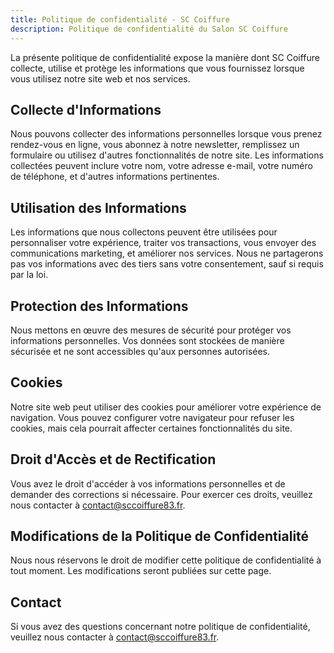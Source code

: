 ```yaml
---
title: Politique de confidentialité - SC Coiffure
description: Politique de confidentialité du Salon SC Coiffure
---
```


La présente politique de confidentialité expose la manière dont SC Coiffure collecte, utilise et protège les informations que vous fournissez lorsque vous utilisez notre site web et nos services.

## Collecte d'Informations

Nous pouvons collecter des informations personnelles lorsque vous prenez rendez-vous en ligne, vous abonnez à notre newsletter, remplissez un formulaire ou utilisez d'autres fonctionnalités de notre site. Les informations collectées peuvent inclure votre nom, votre adresse e-mail, votre numéro de téléphone, et d'autres informations pertinentes.

## Utilisation des Informations

Les informations que nous collectons peuvent être utilisées pour personnaliser votre expérience, traiter vos transactions, vous envoyer des communications marketing, et améliorer nos services. Nous ne partagerons pas vos informations avec des tiers sans votre consentement, sauf si requis par la loi.

## Protection des Informations

Nous mettons en œuvre des mesures de sécurité pour protéger vos informations personnelles. Vos données sont stockées de manière sécurisée et ne sont accessibles qu'aux personnes autorisées.

## Cookies

Notre site web peut utiliser des cookies pour améliorer votre expérience de navigation. Vous pouvez configurer votre navigateur pour refuser les cookies, mais cela pourrait affecter certaines fonctionnalités du site.

## Droit d'Accès et de Rectification

Vous avez le droit d'accéder à vos informations personnelles et de demander des corrections si nécessaire. Pour exercer ces droits, veuillez nous contacter à contact@sccoiffure83.fr.

## Modifications de la Politique de Confidentialité

Nous nous réservons le droit de modifier cette politique de confidentialité à tout moment. Les modifications seront publiées sur cette page.

## Contact

Si vous avez des questions concernant notre politique de confidentialité, veuillez nous contacter à contact@sccoiffure83.fr.
